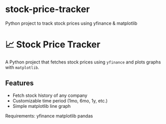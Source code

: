 # stock-price-tracker
Python project to track stock prices using yfinance &amp; matplotlib
# 📈 Stock Price Tracker

A Python project that fetches stock prices using `yfinance` and plots graphs with `matplotlib`.

## Features
- Fetch stock history of any company
- Customizable time period (1mo, 6mo, 1y, etc.)
- Simple matplotlib line graph

Requirements:
yfinance
matplotlib
pandas

